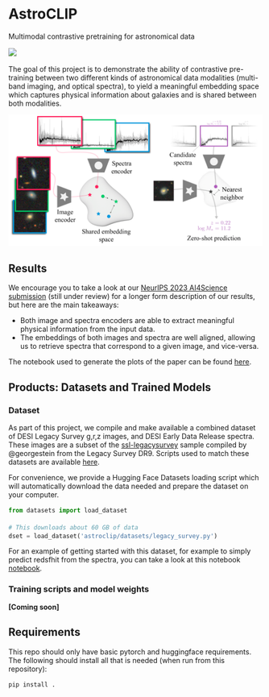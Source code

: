 # AstroCLIP
Multimodal contrastive pretraining for astronomical data

<a href="https://arxiv.org/abs/2310.03024" style='vertical-align:middle; display:inline;'><img
							src="https://img.shields.io/badge/astro--ph.IM-arXiv%3A2310.03024-B31B1B.svg" class="plain" style="height:25px;" /></a>


The goal of this project is to demonstrate the ability of contrastive pre-training between two different kinds of astronomical data modalities (multi-band imaging, and optical spectra), to yield a meaningful embedding space which captures physical information about galaxies and is shared between both modalities. 

![image](assets/im_embedding.png)

## Results

We encourage you to take a look at our [NeurIPS 2023 AI4Science submission](https://arxiv.org/abs/2310.03024) (still under review) for a longer form description of our results, but here are the main takeaways:
 - Both image and spectra encoders are able to extract meaningful physical information from the input data.
 - The embeddings of both images and spectra are well aligned, allowing us to retrieve spectra that correspond to a given image, and vice-versa.

The notebook used to generate the plots of the paper can be found [here](notebooks/PaperPlots.ipynb).


## Products: Datasets and Trained Models

### Dataset

As part of this project, we compile and make available a combined dataset of DESI Legacy Survey g,r,z images, and DESI Early Data Release spectra. These images are a subset of the [ssl-legacysurvey](https://github.com/georgestein/ssl-legacysurvey) sample compiled by @georgestein from the Legacy Survey DR9. Scripts used to match these datasets are available [here](scripts/cross_match_data.py).

For convenience, we provide a Hugging Face Datasets loading script which will automatically download the data needed and prepare the dataset on your computer.

```python
from datasets import load_dataset

# This downloads about 60 GB of data
dset = load_dataset('astroclip/datasets/legacy_survey.py')
```

For an example of getting started with this dataset, for example to simply predict redsfhit from the spectra, you can take a look at this notebook  [notebook](notebooks/dev/ConvolutionalPrototyping.ipynb).


### Training scripts and model weights 

**[Coming soon]**


## Requirements

This repo should only have basic pytorch and huggingface requirements. The following should install all that is needed (when run from this repository):

```bash
pip install .
```


